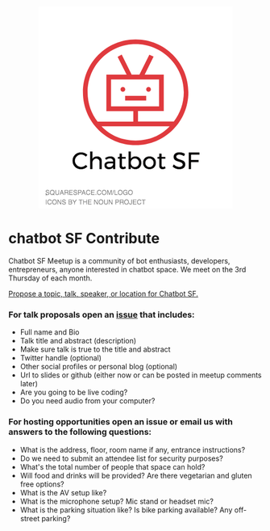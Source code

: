 <p align="center">
  <img src="logo/chatbotsf.png" alt="SFNode" />  
</p>

# chatbot SF Contribute

Chatbot SF Meetup is a community of bot enthusiasts, developers, entrepreneurs, anyone interested in chatbot space. We meet on the 3rd Thursday of each month.

[Propose a topic, talk, speaker, or location for Chatbot SF.](http://www.meetup.com/chatbotsf/)

### For talk proposals open an [issue](https://github.com/chatbotsf/chatbotsf/issues) that includes:

- Full name and Bio
- Talk title and abstract (description)
- Make sure talk is true to the title and abstract
- Twitter handle (optional)
- Other social profiles or personal blog (optional)
- Url to slides or github (either now or can be posted in meetup comments later)
- Are you going to be live coding?
- Do you need audio from your computer?

### For hosting opportunities open an issue or email us with answers to the following questions:

- What is the address, floor, room name if any, entrance instructions?
- Do we need to submit an attendee list for security purposes?
- What's the total number of people that space can hold?
- Will food and drinks will be provided? Are there vegetarian and gluten free options?
- What is the AV setup like?
- What is the microphone setup? Mic stand or headset mic?
- What is the parking situation like? Is bike parking available? Any off-street parking?
